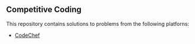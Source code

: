 ## Competitive Coding

This repository contains solutions to problems from the following platforns:
* [CodeChef](https://www.codechef.com/)
